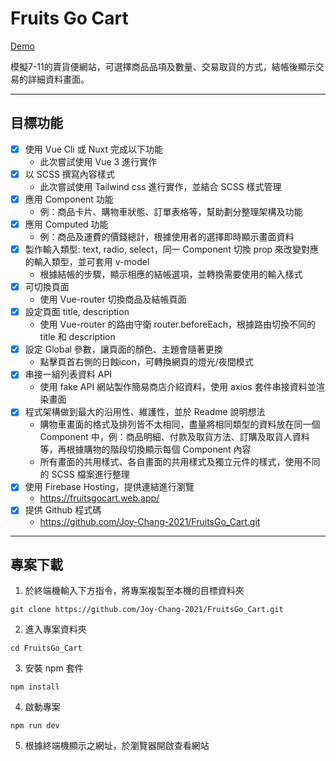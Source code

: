# Fruits Go Cart

[Demo](https://fruitsgocart.web.app/)

模擬7-11的賣貨便網站，可選擇商品品項及數量、交易取貨的方式，結帳後顯示交易的詳細資料畫面。

---

## 目標功能

- [x] 使用 Vue Cli 或 Nuxt 完成以下功能
  - 此次嘗試使用 Vue 3 進行實作
- [x] 以 SCSS 撰寫內容樣式
  - 此次嘗試使用 Tailwind css 進行實作，並結合 SCSS 樣式管理
- [x] 應用 Component 功能
  - 例：商品卡片、購物車狀態、訂單表格等，幫助劃分整理架構及功能
- [x] 應用 Computed 功能
  - 例：商品及運費的價錢總計，根據使用者的選擇即時顯示畫面資料
- [x] 製作輸入類型: text, radio, select，同一 Component 切換 prop 來改變對應的輸入類型，並可套用 v-model
  -  根據結帳的步驟，顯示相應的結帳選項，並轉換需要使用的輸入樣式
- [x] 可切換頁面
  - 使用 Vue-router 切換商品及結帳頁面
- [x] 設定頁面 title, description
  - 使用 Vue-router 的路由守衛 router.beforeEach，根據路由切換不同的 title 和 description
- [x] 設定 Global 參數，讓頁面的顏色、主題會隨著更換
  - 點擊頁首右側的日蝕icon，可轉換網頁的燈光/夜間模式 
- [x] 串接一組列表資料 API
  - 使用 fake API 網站製作簡易商店介紹資料，使用 axios 套件串接資料並渲染畫面
- [x] 程式架構做到最大的沿用性、維護性，並於 Readme 說明想法
  - 購物車畫面的格式及排列皆不太相同，盡量將相同類型的資料放在同一個 Component 中，例：商品明細、付款及取貨方法、訂購及取貨人資料等，再根據購物的階段切換顯示每個 Component 內容
  - 所有畫面的共用樣式、各自畫面的共用樣式及獨立元件的樣式，使用不同的 SCSS 檔案進行整理
- [x] 使用 Firebase Hosting，提供連結進行瀏覽
  - https://fruitsgocart.web.app/
- [x] 提供 Github 程式碼
  - https://github.com/Joy-Chang-2021/FruitsGo_Cart.git
---

## 專案下載

1. 於終端機輸入下方指令，將專案複製至本機的目標資料夾
```
git clone https://github.com/Joy-Chang-2021/FruitsGo_Cart.git
```
2. 進入專案資料夾
```
cd FruitsGo_Cart
```
3. 安裝 npm 套件
```
npm install
```
4. 啟動專案
```
npm run dev
```
5. 根據終端機顯示之網址，於瀏覽器開啟查看網站